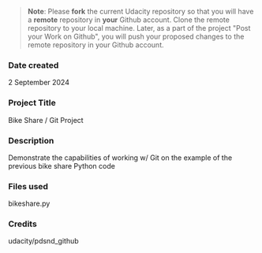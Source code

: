 >**Note**: Please **fork** the current Udacity repository so that you will have a **remote** repository in **your** Github account. Clone the remote repository to your local machine. Later, as a part of the project "Post your Work on Github", you will push your proposed changes to the remote repository in your Github account.

### Date created
2 September 2024

### Project Title
Bike Share / Git Project

### Description
Demonstrate the capabilities of working w/ Git on the example of the previous bike share Python code

### Files used
bikeshare.py

### Credits
udacity/pdsnd_github

